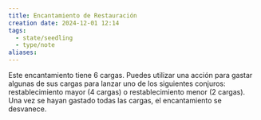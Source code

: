 ```yaml
---
title: Encantamiento de Restauración
creation date: 2024-12-01 12:14
tags:
  - state/seedling
  - type/note
aliases:
---
```

Este encantamiento tiene 6 cargas. Puedes utilizar una acción para gastar algunas de sus cargas para lanzar uno de los siguientes conjuros: restablecimiento mayor (4 cargas) o restablecimiento menor (2 cargas). Una vez se hayan gastado todas las cargas, el encantamiento se desvanece.